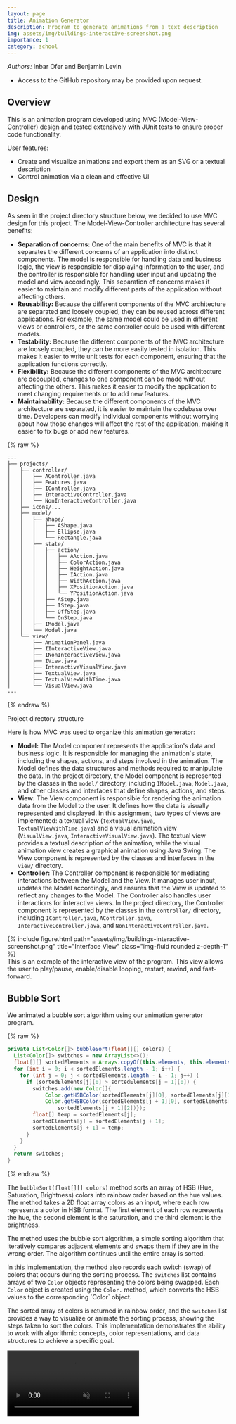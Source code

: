 ```yaml
---
layout: page
title: Animation Generator
description: Program to generate animations from a text description
img: assets/img/buildings-interactive-screenshot.png
importance: 1
category: school
---
```


<em>Authors:</em> Inbar Ofer and Benjamin Levin

- Access to the GitHub repository may be provided upon request.

## Overview

This is an animation program developed using MVC (Model-View-Controller) design and tested extensively with JUnit tests to ensure proper code functionality.

User features:
- Create and visualize animations and export them as an SVG or a textual description
- Control animation via a clean and effective UI

## Design

As seen in the project directory structure below, we decided to use MVC design for this project. The Model-View-Controller architecture has several benefits:
- <b>Separation of concerns:</b> One of the main benefits of MVC is that it separates the different concerns of an application into distinct components. The model is responsible for handling data and business logic, the view is responsible for displaying information to the user, and the controller is responsible for handling user input and updating the model and view accordingly. This separation of concerns makes it easier to maintain and modify different parts of the application without affecting others.
- <b>Reusability:</b> Because the different components of the MVC architecture are separated and loosely coupled, they can be reused across different applications. For example, the same model could be used in different views or controllers, or the same controller could be used with different models.
- <b>Testability:</b> Because the different components of the MVC architecture are loosely coupled, they can be more easily tested in isolation. This makes it easier to write unit tests for each component, ensuring that the application functions correctly.
- <b>Flexibility:</b> Because the different components of the MVC architecture are decoupled, changes to one component can be made without affecting the others. This makes it easier to modify the application to meet changing requirements or to add new features.
- <b>Maintainability:</b> Because the different components of the MVC architecture are separated, it is easier to maintain the codebase over time. Developers can modify individual components without worrying about how those changes will affect the rest of the application, making it easier to fix bugs or add new features.

{% raw %}
```
---
├── projects/
│   ├── controller/
│   │   ├── AController.java
│   │   ├── Features.java
│   │   ├── IController.java
│   │   ├── InteractiveController.java
│   │   └── NonInteractiveController.java
│   ├── icons/...
│   ├── model/
│   │   ├── shape/
│   │   │   ├── AShape.java
│   │   │   ├── Ellipse.java
│   │   │   └── Rectangle.java
│   │   ├── state/
│   │   │   ├── action/
│   │   │   │   ├── AAction.java
│   │   │   │   ├── ColorAction.java
│   │   │   │   ├── HeightAction.java
│   │   │   │   ├── IAction.java
│   │   │   │   ├── WidthAction.java
│   │   │   │   ├── XPositionAction.java
│   │   │   │   └── YPositionAction.java
│   │   │   ├── AStep.java
│   │   │   ├── IStep.java
│   │   │   ├── OffStep.java
│   │   │   └── OnStep.java
│   │   ├── IModel.java
│   │   └── Model.java
│   └── view/
│       ├── AnimationPanel.java
│       ├── IInteractiveView.java
│       ├── INonInteractiveView.java
│       ├── IView.java
│       ├── InteractiveVisualView.java
│       ├── TextualView.java
│       ├── TextualViewWithTime.java
│       └── VisualView.java
---
```
{% endraw %}

<div class="caption">
    Project directory structure
</div>

Here is how MVC was used to organize this animation generator:
- <b>Model:</b> The Model component represents the application's data and business logic. It is responsible for managing the animation's state, including the shapes, actions, and steps involved in the animation. The Model defines the data structures and methods required to manipulate the data. In the project directory, the Model component is represented by the classes in the `model/` directory, including `IModel.java`, `Model.java`, and other classes and interfaces that define shapes, actions, and steps.
- <b>View:</b> The View component is responsible for rendering the animation data from the Model to the user. It defines how the data is visually represented and displayed. In this assignment, two types of views are implemented: a textual view (`TextualView.java`, `TextualViewWithTime.java`) and a visual animation view (`VisualView.java`, `InteractiveVisualView.java`). The textual view provides a textual description of the animation, while the visual animation view creates a graphical animation using Java Swing. The View component is represented by the classes and interfaces in the `view/` directory.
- <b>Controller:</b> The Controller component is responsible for mediating interactions between the Model and the View. It manages user input, updates the Model accordingly, and ensures that the View is updated to reflect any changes to the Model. The Controller also handles user interactions for interactive views. In the project directory, the Controller component is represented by the classes in the `controller/` directory, including `IController.java`, `AController.java`, `InteractiveController.java`, and `NonInteractiveController.java`.

<div class="row">
    <div class="col-sm mt-3 mt-md-0">
        {% include figure.html path="assets/img/buildings-interactive-screenshot.png" title="Interface View" class="img-fluid rounded z-depth-1" %}
    </div>
</div>
<div class="caption">
    This is an example of the interactive view of the program. This view allows the user to play/pause, enable/disable looping, restart, rewind, and fast-forward.
</div>

## Bubble Sort

We animated a bubble sort algorithm using our animation generator program.

{% raw %}
```java
private List<Color[]> bubbleSort(float[][] colors) {
  List<Color[]> switches = new ArrayList<>();
  float[][] sortedElements = Arrays.copyOf(this.elements, this.elements.length);
  for (int i = 0; i < sortedElements.length - 1; i++) {
    for (int j = 0; j < sortedElements.length - i - 1; j++) {
      if (sortedElements[j][0] > sortedElements[j + 1][0]) {
        switches.add(new Color[]{
            Color.getHSBColor(sortedElements[j][0], sortedElements[j][1], sortedElements[j][2]),
            Color.getHSBColor(sortedElements[j + 1][0], sortedElements[j + 1][1],
                sortedElements[j + 1][2])});
        float[] temp = sortedElements[j];
        sortedElements[j] = sortedElements[j + 1];
        sortedElements[j + 1] = temp;
      }
    }
  }
  return switches;
}
```
{% endraw %}

<!-- 633x1357 -->
<div class="row d-flex align-items-center">
    <div class="col-sm mt-3 mt-md-0">
    <p>The <code>bubbleSort(float[][] colors)</code> method sorts an array of HSB (Hue, Saturation, Brightness) colors into rainbow order based on the hue values. The method takes a 2D float array colors as an input, where each row represents a color in HSB format. The first element of each row represents the hue, the second element is the saturation, and the third element is the brightness.</p>
    <p>The method uses the bubble sort algorithm, a simple sorting algorithm that iteratively compares adjacent elements and swaps them if they are in the wrong order. The algorithm continues until the entire array is sorted.</p>
    <p>In this implementation, the method also records each switch (swap) of colors that occurs during the sorting process. The <code>switches</code> list contains arrays of two <code>Color</code> objects representing the colors being swapped. Each <code>Color</code> object is created using the <code>Color.</code> method, which converts the HSB values to the corresponding `Color` object.</p>
    <p>The sorted array of colors is returned in rainbow order, and the <code>switches</code> list provides a way to visualize or animate the sorting process, showing the steps taken to sort the colors. This implementation demonstrates the ability to work with algorithmic concepts, color representations, and data structures to achieve a specific goal.</p>
    </div>
    <div class="col-auto mt-3 mt-md-0">
        <video width="300" controls autoplay muted loop>
        <source src="../../assets/video/bubble_sort.mp4" type="video/mp4">
        Your browser does not support the video tag.
    </video>
    </div>
</div>

